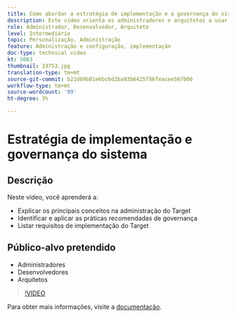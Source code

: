 ```yaml
---
title: Como abordar a estratégia de implementação e a governança do sistema
description: Este vídeo orienta os administradores e arquitetos a usar os principais conceitos na administração e implementação do Adobe Target. Assista a este vídeo para saber como identificar e aplicar as práticas recomendadas de governança e listar os requisitos de implementação do Target.
role: Administrador, Desenvolvedor, Arquiteto
level: Intermediário
topic: Personalização, Administração
feature: Administração e configuração, implementação
doc-type: technical video
kt: 5063
thumbnail: 33753.jpg
translation-type: tm+mt
source-git-commit: b21d69b01e6bc6d2ba93b6425f86feacee567b06
workflow-type: tm+mt
source-wordcount: '99'
ht-degree: 3%

---
```



# Estratégia de implementação e governança do sistema

## Descrição

Neste vídeo, você aprenderá a:

* Explicar os principais conceitos na administração do Target
* Identificar e aplicar as práticas recomendadas de governança
* Listar requisitos de implementação do Target

## Público-alvo pretendido

* Administradores
* Desenvolvedores
* Arquitetos

>[!VIDEO](https://video.tv.adobe.com/v/33753/?quality=12)

Para obter mais informações, visite a [documentação](https://docs.adobe.com/content/help/en/target/using/administer/administrating-target.html).
